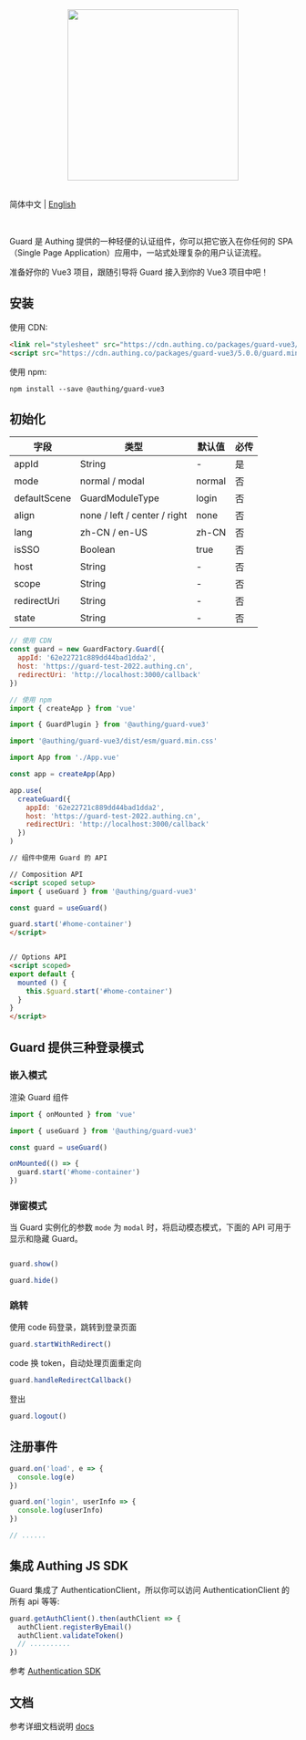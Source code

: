 <div align=center>
  <img width="300" src="https://files.authing.co/authing-console/authing-logo-new-20210924.svg" />
</div>

<br />

简体中文 | [English](./README.md)

<br />

Guard 是 Authing 提供的一种轻便的认证组件，你可以把它嵌入在你任何的 SPA（Single Page Application）应用中，一站式处理复杂的用户认证流程。

准备好你的 Vue3 项目，跟随引导将 Guard 接入到你的 Vue3 项目中吧！

## 安装

使用 CDN:

``` html
<link rel="stylesheet" src="https://cdn.authing.co/packages/guard-vue3/5.0.0/guard.min.css" />
<script src="https://cdn.authing.co/packages/guard-vue3/5.0.0/guard.min.js"></script>
```

使用 npm:

``` shell
npm install --save @authing/guard-vue3
```

## 初始化

|字段|类型|默认值|必传
|-----|----|----|----|
|appId|String| - |是|
|mode|normal / modal|normal|否|
|defaultScene|GuardModuleType|login|否|
| align        |none / left / center / right | none | 否 |
|lang|zh-CN / en-US|zh-CN|否|
|isSSO|Boolean|true|否|
|host|String| - |否|
|scope|String| - |否|
|redirectUri|String| - |否|
|state|String| - |否|


``` javascript
// 使用 CDN
const guard = new GuardFactory.Guard({
  appId: '62e22721c889dd44bad1dda2',
  host: 'https://guard-test-2022.authing.cn',
  redirectUri: 'http://localhost:3000/callback'
})

// 使用 npm
import { createApp } from 'vue'

import { GuardPlugin } from '@authing/guard-vue3'

import '@authing/guard-vue3/dist/esm/guard.min.css'

import App from './App.vue'

const app = createApp(App)

app.use(
  createGuard({
    appId: '62e22721c889dd44bad1dda2',
    host: 'https://guard-test-2022.authing.cn',
    redirectUri: 'http://localhost:3000/callback'
  })
)
```

``` html
// 组件中使用 Guard 的 API

// Composition API
<script scoped setup>
import { useGuard } from '@authing/guard-vue3'

const guard = useGuard()

guard.start('#home-container')
</script>


// Options API
<script scoped>
export default {
  mounted () {
    this.$guard.start('#home-container')
  }
}
</script>
```

## Guard 提供三种登录模式

### 嵌入模式

渲染 Guard 组件

``` javascript
import { onMounted } from 'vue'

import { useGuard } from '@authing/guard-vue3'

const guard = useGuard()

onMounted(() => {
  guard.start('#home-container')
})
```

### 弹窗模式

当 Guard 实例化的参数 `mode` 为 `modal` 时，将启动模态模式，下面的 API 可用于显示和隐藏 Guard。

``` javascript

guard.show()
```

``` javascript
guard.hide()
```

### 跳转

使用 code 码登录，跳转到登录页面

``` javascript
guard.startWithRedirect()
```

code 换 token，自动处理页面重定向

``` javascript
guard.handleRedirectCallback()
```

登出

``` javascript
guard.logout()
```

## 注册事件

``` javascript
guard.on('load', e => {
  console.log(e)
})

guard.on('login', userInfo => {
  console.log(userInfo)
})

// ......
```

## 集成 Authing JS SDK

Guard 集成了 AuthenticationClient，所以你可以访问 AuthenticationClient 的所有 api 等等:

``` javascript
guard.getAuthClient().then(authClient => {
  authClient.registerByEmail()
  authClient.validateToken()
  // ..........
})
```

参考 [Authentication SDK](https://docs.authing.cn/v2/reference/sdk-for-node/authentication/) 

## 文档

参考详细文档说明 [docs](https://docs.authing.cn/v2/reference/guard/v3/spa.html)
